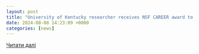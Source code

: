```yaml
---
layout: post
title: "University of Kentucky researcher receives NSF CAREER award to create safe, smart target drone capturing | Commercial UAV News"
date: 2024-08-08 14:23:09 +0000
categories: [news]
---
```


[Читати далі](https://www.commercialuavnews.com/university-of-kentucky-researcher-receives-nsf-career-award-to-create-safe-smart-target-drone-capturing)
